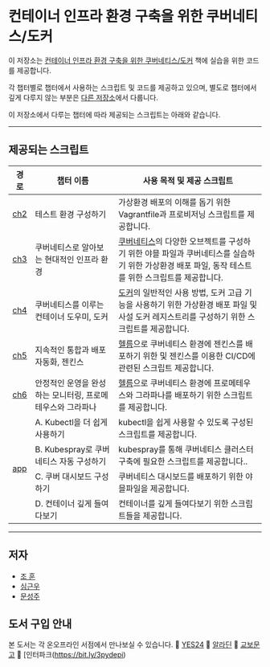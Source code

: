 # 컨테이너 인프라 환경 구축을 위한 쿠버네티스/도커
이 저장소는 [컨테이너 인프라 환경 구축을 위한 쿠버네티스/도커](https://www.gilbut.co.kr/book/view?bookcode=TBD) 책에 실습을 위한 코드를 제공합니다.

각 챕터별로 챕터에서 사용하는 스크립트 및 코드를 제공하고 있으며, 별도로 챕터에서 깊게 다루지 않는 부분은 [다른 저장소](https://github.com/iac-source)에서 다룹니다.

이 저장소에서 다루는 챕터에 따라 제공되는 스크립트는 아래와 같습니다.

***

## 제공되는 스크립트
<table>
    <thead>
        <tr>
            <th>경로</th>
            <th>챕터 이름</th>
            <th>사용 목적 및 제공 스크립트</th>
        </tr>
    </thead>
    <tbody>
    <tr>
        <td><a href="https://github.com/sysnet4admin/_Book_k8sInfra/tree/main/ch2">ch2</a></td>
        <td>테스트 환경 구성하기</td>
        <td>가상환경 배포의 이해를 돕기 위한 Vagrantfile과 프로비저닝 스크립트를 제공합니다.</td>
    </tr>
    <tr>
        <td><a href="https://github.com/sysnet4admin/_Book_k8sInfra/tree/main/ch3">ch3</a></td>
        <td>쿠버네티스로 알아보는 현대적인 인프라 환경</td>
        <td><a href="https://kubernetes.io">쿠버네티스</a>의 다양한 오브젝트를 구성하기 위한 야믈 파일과 쿠버네티스를 실습하기 위한 가상환경 배포 파일, 동작 테스트를 위한 스크립트를 제공합니다.</td>
    </tr>
    <tr>
        <td><a href="https://github.com/sysnet4admin/_Book_k8sInfra/tree/main/ch4">ch4</a></td>
        <td>쿠버네티스를 이루는 컨테이너 도우미, 도커</td>
        <td><a href="https://docker.com">도커</a>의 일반적인 사용 방법, 도커 고급 기능을 사용하기 위한 가상환경 배포 파일 및 사설 도커 레지스트리를 구성하기 위한 스크립트를 제공합니다.</td>
    </tr>
    <tr>
        <td><a href="https://github.com/sysnet4admin/_Book_k8sInfra/tree/main/ch5">ch5</a></td>
        <td>지속적인 통합과 배포 자동화, 젠킨스</td>
        <td><a href="https://helm.sh">헬름</a>으로 쿠버네티스 환경에 젠킨스를 배포하기 위한 및 젠킨스를 이용한 CI/CD에 관련된 스크립트 제공합니다.</td>
    </tr>
    <tr>
        <td><a href="https://github.com/sysnet4admin/_Book_k8sInfra/tree/main/ch6">ch6</a></td>
        <td>안정적인 운영을 완성하는 모니터링, 프로메테우스와 그라파나</td>
        <td><a href="https://helm.sh">헬름</a>으로 쿠버네티스 환경에 프로메테우스와 그라파나를 배포하기 위한 스크립트를 제공합니다.</td>
    </tr>
    <tr>
        <td rowspan="4"><a href="https://github.com/sysnet4admin/_Book_k8sInfra/tree/main/app">app</a></td>
        <td>A. Kubectl을 더 쉽게 사용하기</td>
        <td>kubectl을 쉽게 사용할 수 있도록 구성된 스크립트를 제공합니다.</td>
    </tr>
    <tr>
        <td>B. Kubespray로 쿠버네티스 자동 구성하기</td>
        <td>kubespray를 통해 쿠버네티스 클러스터 구축에 필요한 스크립트를 제공합니다..</td>
    </tr>
    <tr>
        <td>C. 쿠버 대시보드 구성하기</td>
        <td>쿠버네티스 대시보드를 배포하기 위한 야믈파일을 제공합니다.</td>
    </tr>
    <tr>
        <td>D. 컨테이너 깊게 들여다보기</td>
        <td>컨테이너를 깊게 들여다보기 위한 스크립트들을 제공합니다.</td>
    </tr>
   </tbody>
</table>

***

## 저자
- [조 훈](https://github.com/sysnet4admin)
- [심근우](https://github.com/gnu-gnu)
- [문성주](https://github.com/seongjumoon)

## 도서 구입 안내
본 도서는 각 온오프라인 서점에서 만나보실 수 있습니다.
📍 [YES24](https://bit.ly/3iq4L5W)
📍 [알라딘](https://bit.ly/3cpo37M)
📍 [교보문고](https://bit.ly/3g1dsC7)
📍 [인터파크(https://bit.ly/3pydepi)